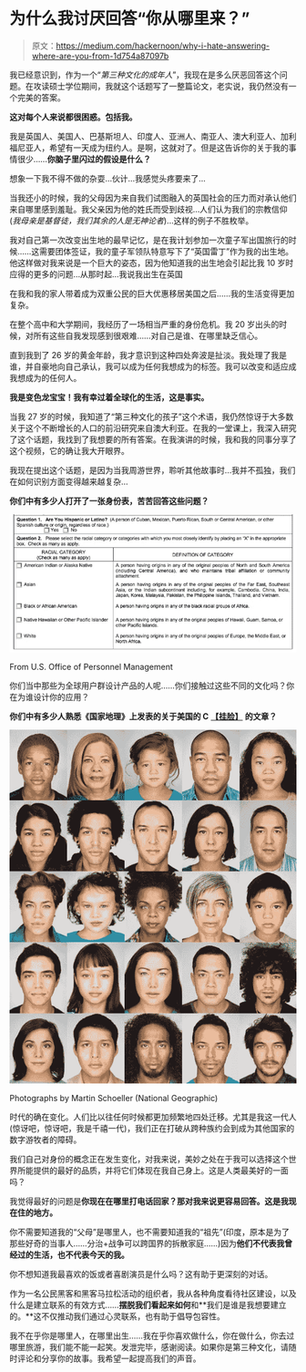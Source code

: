 # 为什么我讨厌回答“你从哪里来？”

> 原文：<https://medium.com/hackernoon/why-i-hate-answering-where-are-you-from-1d754a87097b>

我已经意识到，作为一个“*第三种文化的成年人*”，我现在是多么厌恶回答这个问题。在攻读硕士学位期间，我就这个话题写了一整篇论文，老实说，我仍然没有一个完美的答案。

**这对每个人来说都很困惑。包括我。**

我是英国人、美国人、巴基斯坦人、印度人、亚洲人、南亚人、澳大利亚人、加利福尼亚人，希望有一天成为纽约人。是啊，这就对了。但是这告诉你的关于我的事情很少……**你脑子里闪过的假设是什么？**

想象一下我不得不做的杂耍…伙计…我感觉头疼要来了…

当我还小的时候，我的父母因为来自我们试图融入的英国社会的压力而对承认他们来自哪里感到羞耻。我父亲因为他的姓氏而受到歧视…人们认为我们的宗教信仰(*我母亲是基督徒，我们其余的人是无神论者*)…这样的例子不胜枚举。

我对自己第一次改变出生地的最早记忆，是在我计划参加一次童子军出国旅行的时候……这需要团体签证，我的童子军领队特意写下了“英国雷丁”作为我的出生地。他这样做对我来说是一个巨大的姿态，因为他知道我的出生地会引起比我 10 岁时应得的更多的问题…从那时起…我说我出生在英国

在我和我的家人带着成为双重公民的巨大优惠移居美国之后……我的生活变得更加复杂。

在整个高中和大学期间，我经历了一场相当严重的身份危机。我 20 岁出头的时候，对所有这些自我发现感到很艰难……对自己是谁、在哪里缺乏信心。

直到我到了 26 岁的黄金年龄，我才意识到这种四处奔波是扯淡。我处理了我是谁，并自豪地向自己承认，我可以成为任何我想成为的标签。我可以改变和适应成我想成为的任何人。

**我是变色龙宝宝！我有幸过着全球化的生活，这是事实。**

当我 27 岁的时候，我知道了“第三种文化的孩子”这个术语，我仍然惊讶于大多数关于这个不断增长的人口的前沿研究来自澳大利亚。在我的一堂课上，我深入研究了这个话题，我找到了我想要的所有答案。在我演讲的时候，我和我的同事分享了这个视频，它的确让我大开眼界。

我现在提出这个话题，是因为当我周游世界，聆听其他故事时…我并不孤独，我们在如何识别方面变得越来越复杂…

**你们中有多少人打开了一张身份表，苦苦回答这些问题？**

![](img/9f5b9b14918c50eb6b328df13df416a6.png)

From U.S. Office of Personnel Management

你们当中那些为全球用户群设计产品的人呢……你们接触过这些不同的文化吗？你在为谁设计你的应用？

**你们中有多少人熟悉《国家地理》上发表的关于美国的 C** [**【挂脸】**](https://www.nationalgeographic.com/magazine/2013/10/changing-face-america/) **的文章？**

![](img/77cdc3881dbe1f39ba92438f5eb83262.png)

Photographs by Martin Schoeller (National Geographic)

时代的确在变化。人们比以往任何时候都更加频繁地四处迁移。尤其是我这一代人(惊讶吧，惊讶吧，我是千禧一代)，我们正在打破从跨种族约会到成为其他国家的数字游牧者的障碍。

我们自己对身份的概念正在发生变化，对我来说，美妙之处在于我可以选择这个世界所能提供的最好的品质，并将它们体现在我自己身上。这是人类最美好的一面吗？

我觉得最好的问题是**你现在在哪里打电话回家？那对我来说更容易回答。这是我现在住的地方。**

你不需要知道我的“父母”是哪里人，也不需要知道我的“祖先”(印度，原本是为了那些好奇的当事人……分治+战争可以跨国界的拆散家庭……)因为**他们不代表我曾经过的生活，也不代表今天的我。**

你不想知道我最喜欢的饭或者喜剧演员是什么吗？这有助于更深刻的对话。

作为一名公民黑客和黑客马拉松活动的组织者，我从各种角度看待社区建设，以及什么是建立联系的有效方式……**摆脱我们看起来如何**和**我们是谁是我想要建立的。**这不仅推动我们通过心灵联系，也有助于倡导包容性。

我不在乎你是哪里人，在哪里出生……我在乎你喜欢做什么，你在做什么，你去过哪里旅游，我们能不能一起笑。发泄完毕，感谢阅读。如果你是第三种文化，请随时评论和分享你的故事。我希望一起提高我们的声音。